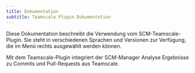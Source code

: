 ```yaml
---
title: Dokumentation
subtitle: Teamscale Plugin Dokumentation
---
```

Diese Dokumentation beschreibt die Verwendung vom SCM-Teamscale-Plugin. Sie steht in verschiedenen Sprachen und Versionen zur Verfügung, die im Menü rechts ausgewählt werden können.

Mit dem Teamscale-Plugin integriert der SCM-Manager Analyse Ergebnisse zu Commits und Pull-Requests aus Teamscale.
